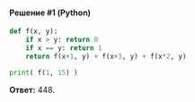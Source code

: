 #### Решение #1 (Python)
```python
def f(x, y):
    if x > y: return 0
    if x == y: return 1
    return f(x+1, y) + f(x+3, y) + f(x*2, y)

print( f(1, 15) )
```
**Ответ:** 448.
